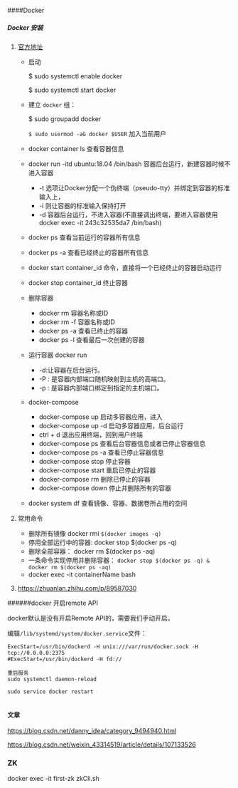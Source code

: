 ####Docker

##### Docker 安装

1. [官方地址](https://docs.docker.com/install/linux/docker-ce/centos/)

   - 启动

     $ sudo systemctl enable docker

     $ sudo systemctl start docker

   - 建立 `docker` 组：

     $ sudo groupadd docker

     `$ sudo usermod -aG docker $USER` 加入当前用户

   - docker container ls 查看容器信息

   - docker run -itd ubuntu:18.04 /bin/bash 容器后台运行，新建容器时候不进入容器

     - -t 选项让Docker分配一个伪终端（pseudo-tty）并绑定到容器的标准输入上，
     - -i 则让容器的标准输入保持打开
     - -d 容器后台运行，不进入容器(不直接调出终端，要进入容器使用docker exec -it 243c32535da7 /bin/bash)

   - docker ps 查看当前运行的容器所有信息

   - docker ps -a 查看已经终止的容器所有信息

   - docker start container_id 命令，直接将一个已经终止的容器启动运行

   - docker stop container_id 终止容器

   - 删除容器

     - docker rm 容器名称或ID
     - docker rm -f 容器名称或ID
     - docker ps -a 查看已终止的容器
     - docker ps -l 查看最后一次创建的容器

   - 运行容器 docker run 

     - -d:让容器在后台运行。
     - -P : 是容器内部端口随机映射到主机的高端口。
     - -p : 是容器内部端口绑定到指定的主机端口。

   - docker-compose

     - docker-compose up 启动多容器应用，进入
     - docker-compose up -d 启动多容器应用，后台运行
     - ctrl + d 退出应用终端，回到用户终端
     - docker-compose ps 查看后台容器信息或者已停止容器信息
     - docker-compose ps -a 查看已停止容器信息
     - docker-compose stop 停止容器
     - docker-compose start 重启已停止的容器
     - docker-compose rm 删除已停止的容器
     - docker-compose down 停止并删除所有的容器

   - docker system df 查看镜像、容器、数据卷所占用的空间

   

2. 常用命令
   - 删除所有镜像
     docker rmi `$(docker images -q)`
   - 停用全部运行中的容器:
     docker stop $(docker ps -q)
   - 删除全部容器：
     docker rm $(docker ps -aq)
   - 一条命令实现停用并删除容器：
     `docker stop $(docker ps -q) & docker rm $(docker ps -aq)`
   - docker exec -it containerName bash

3. https://zhuanlan.zhihu.com/p/89587030



######docker 开启remote API

docker默认是没有开启Remote API的，需要我们手动开启。

编辑`/lib/systemd/system/docker.service`文件：

```
ExecStart=/usr/bin/dockerd -H unix:///var/run/docker.sock -H tcp://0.0.0.0:2375
#ExecStart=/usr/bin/dockerd -H fd://

重启服务
sudo systemctl daemon-reload

sudo service docker restart


```



#### 文章

https://blog.csdn.net/danny_idea/category_9494940.html



https://blog.csdn.net/weixin_43314519/article/details/107133526


### ZK
docker exec -it first-zk zkCli.sh
